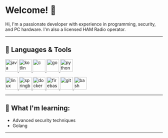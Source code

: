# Welcome! 👋

Hi, I'm a passionate developer with experience in programming, security, and PC hardware.
I'm also a licensed HAM Radio operator.

---


## 🔧 Languages & Tools

<a href="https://www.java.com" target="_blank"> <img src="https://www.vectorlogo.zone/logos/java/java-icon.svg" alt="java" width="40" height="40"/> </a> 
<a href="https://kotlinlang.org" target="_blank">  <img src="https://www.vectorlogo.zone/logos/kotlinlang/kotlinlang-icon.svg" alt="kotlin" width="40" height="40"/> </a>
<a href="https://www.cprogramming.com/" target="_blank"> <img src="https://github.com/isocpp/logos/blob/master/cpp_logo.svg" alt="c" width="40" height="40"/> </a> 
<a href="https://golang.org" target="_blank"> <img src="https://www.vectorlogo.zone/logos/golang/golang-icon.svg" alt="go" width="40" height="40"/> </a> 
<a href="https://www.python.org" target="_blank"> <img src="https://www.vectorlogo.zone/logos/python/python-icon.svg" alt="python" width="40" height="40"/> </a>


<a href="https://www.linux.org" target="_blank"> 
  <img src="https://www.vectorlogo.zone/logos/linux/linux-icon.svg" alt="linux" width="40" height="40"/> 
</a> 
<a href="https://spring.io/projects/spring-boot" target="_blank"> 
  <img src="https://www.vectorlogo.zone/logos/springio/springio-icon.svg" alt="springboot" width="40" height="40"/> 
</a> 
<a href="https://www.docker.com" target="_blank"> 
  <img src="https://www.vectorlogo.zone/logos/docker/docker-icon.svg" alt="docker" width="40" height="40"/> 
</a> 
<a href="https://firebase.google.com/" target="_blank"> 
  <img src="https://www.svgrepo.com/show/353735/firebase.svg" alt="firebase" width="40" height="40"/> 
</a> 
<a href="https://git-scm.com/" target="_blank"> 
  <img src="https://www.vectorlogo.zone/logos/git-scm/git-scm-icon.svg" alt="git" width="40" height="40"/> 
</a> 
<a href="https://www.gnu.org/software/bash/" target="_blank"> 
    <img src="https://upload.wikimedia.org/wikipedia/commons/4/4b/Bash_Logo_Colored.svg" alt="bash" width="40" height="40"/> 
</a>


---

## 🌱 What I'm learning:
- Advanced security techniques
- Golang

---
